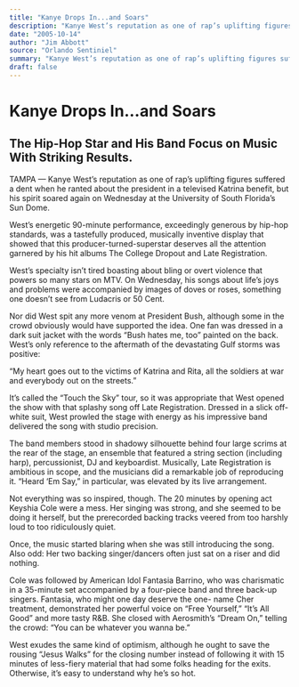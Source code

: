 ```yaml
---
title: "Kanye Drops In...and Soars"
description: "Kanye West’s reputation as one of rap’s uplifting figures suffered a dent when he ranted about the president in a televised Katrina benefit, but his spirit soared again on Wednesday at the University ..."
date: "2005-10-14"
author: "Jim Abbott"
source: "Orlando Sentiniel"
summary: "Kanye West’s reputation as one of rap’s uplifting figures suffered a dent when he ranted about the president in a televised Katrina benefit, but his spirit soared again on Wednesday at the University of South Florida’s Sun Dome. On Wednesday, his songs about life’s joys and problems were accompanied by images of doves or roses. It’s called the “Touch the Sky” tour, so it was appropriate that West opened the"
draft: false
---
```


# Kanye Drops In...and Soars

## The Hip-Hop Star and His Band Focus on Music With Striking Results.

TAMPA — Kanye West’s reputation as one of rap’s uplifting figures suffered a dent when he ranted about the president in a televised Katrina benefit, but his spirit soared again on Wednesday at the University of South Florida’s Sun Dome.

West’s energetic 90-minute performance, exceedingly generous by hip-hop standards, was a tastefully produced, musically inventive display that showed that this producer-turned-superstar deserves all the attention garnered by his hit albums The College Dropout and Late Registration.

West’s specialty isn’t tired boasting about bling or overt violence that powers so many stars on MTV. On Wednesday, his songs about life’s joys and problems were accompanied by images of doves or roses, something one doesn’t see from Ludacris or 50 Cent.

Nor did West spit any more venom at President Bush, although some in the crowd obviously would have supported the idea. One fan was dressed in a dark suit jacket with the words “Bush hates me, too” painted on the back. West’s only reference to the aftermath of the devastating Gulf storms was positive:

“My heart goes out to the victims of Katrina and Rita, all the soldiers at war and everybody out on the streets.”

It’s called the “Touch the Sky” tour, so it was appropriate that West opened the show with that splashy song off Late Registration. Dressed in a slick off-white suit, West prowled the stage with energy as his impressive band delivered the song with studio precision.

The band members stood in shadowy silhouette behind four large scrims at the rear of the stage, an ensemble that featured a string section (including harp), percussionist, DJ and keyboardist. Musically, Late Registration is ambitious in scope, and the musicians did a remarkable job of reproducing it. “Heard ‘Em Say,” in particular, was elevated by its live arrangement.

Not everything was so inspired, though. The 20 minutes by opening act Keyshia Cole were a mess. Her singing was strong, and she seemed to be doing it herself, but the prerecorded backing tracks veered from too harshly loud to too ridiculously quiet.

Once, the music started blaring when she was still introducing the song. Also odd: Her two backing singer/dancers often just sat on a riser and did nothing.

Cole was followed by American Idol Fantasia Barrino, who was charismatic in a 35-minute set accompanied by a four-piece band and three back-up singers. Fantasia, who might one day deserve the one- name Cher treatment, demonstrated her powerful voice on “Free Yourself,” “It’s All Good” and more tasty R&B. She closed with Aerosmith’s “Dream On,” telling the crowd: “You can be whatever you wanna be.”

West exudes the same kind of optimism, although he ought to save the rousing “Jesus Walks” for the closing number instead of following it with 15 minutes of less-fiery material that had some folks heading for the exits. Otherwise, it’s easy to understand why he’s so hot.

